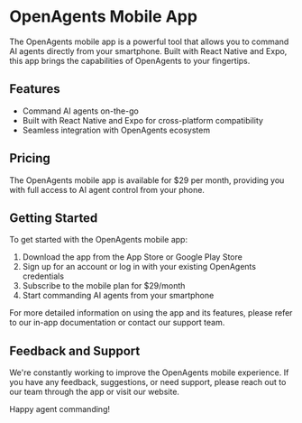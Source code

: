 # OpenAgents Mobile App

The OpenAgents mobile app is a powerful tool that allows you to command AI agents directly from your smartphone. Built with React Native and Expo, this app brings the capabilities of OpenAgents to your fingertips.

## Features

- Command AI agents on-the-go
- Built with React Native and Expo for cross-platform compatibility
- Seamless integration with OpenAgents ecosystem

## Pricing

The OpenAgents mobile app is available for $29 per month, providing you with full access to AI agent control from your phone.

## Getting Started

To get started with the OpenAgents mobile app:

1. Download the app from the App Store or Google Play Store
2. Sign up for an account or log in with your existing OpenAgents credentials
3. Subscribe to the mobile plan for $29/month
4. Start commanding AI agents from your smartphone

For more detailed information on using the app and its features, please refer to our in-app documentation or contact our support team.

## Feedback and Support

We're constantly working to improve the OpenAgents mobile experience. If you have any feedback, suggestions, or need support, please reach out to our team through the app or visit our website.

Happy agent commanding!